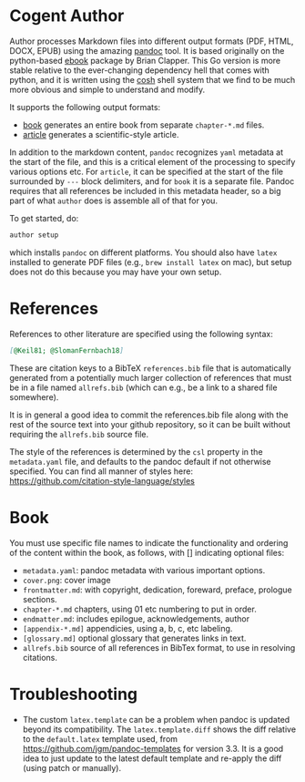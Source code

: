 # Cogent Author

Author processes Markdown files into different output formats (PDF, HTML, DOCX, EPUB) using the amazing [pandoc](https://pandoc.org/) tool.  It is based originally on the python-based [ebook](https://github.com/bmc/ebook) package by Brian Clapper.  This Go version is more stable relative to the ever-changing dependency hell that comes with python, and it is written using the [cosh](https://github.com/cogentcore/core/tree/main/shell) shell system that we find to be much more obvious and simple to understand and modify.

It supports the following output formats:
* [book](#book) generates an entire book from separate `chapter-*.md` files.
* [article](#article) generates a scientific-style article.

In addition to the markdown content, `pandoc` recognizes `yaml` metadata at the start of the file, and this is a critical element of the processing to specify various options etc.  For `article`, it can be specified at the start of the file  surrounded by `---` block delimiters, and for `book` it is a separate file.  Pandoc requires that all references be included in this metadata header, so a big part of what `author` does is assemble all of that for you.

To get started, do:
```go
author setup
```
which installs `pandoc` on different platforms.  You should also have `latex` installed to generate PDF files (e.g., `brew install latex` on mac), but setup does not do this because you may have your own setup.

# References

References to other literature are specified using the following syntax:

```markdown
[@Keil81; @SlomanFernbach18]
```

These are citation keys to a BibTeX `references.bib` file that is automatically generated from a potentially much larger collection of references that must be in a file named `allrefs.bib` (which can e.g., be a link to a shared file somewhere).

It is in general a good idea to commit the references.bib file along with the rest of the source text into your github repository, so it can be built without requiring the `allrefs.bib` source file.

The style of the references is determined by the `csl` property in the `metadata.yaml` file, and defaults to the pandoc default if not otherwise specified.  You can find all manner of styles here: https://github.com/citation-style-language/styles

# Book

You must use specific file names to indicate the functionality and ordering of the content within the book, as follows, with [] indicating optional files:

* `metadata.yaml`: pandoc metadata with various important options.
* `cover.png`: cover image
* `frontmatter.md`: with copyright, dedication, foreward, preface, prologue sections.
* `chapter-*.md` chapters, using 01 etc numbering to put in order.
* `endmatter.md`: includes epilogue, acknowledgements, author
* `[appendix-*.md]` appendicies, using a, b, c, etc labeling.
* `[glossary.md]` optional glossary that generates links in text.
* `allrefs.bib`  source of all references in BibTex format, to use in resolving citations.

# Troubleshooting

* The custom `latex.template` can be a problem when pandoc is updated beyond its compatibility.  The `latex.template.diff` shows the diff relative to the `default.latex` template used, from https://github.com/jgm/pandoc-templates for version 3.3.  It is a good idea to just update to the latest default template and re-apply the diff (using patch or manually).

